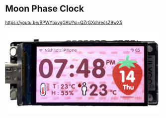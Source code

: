 # Moon Phase Clock

https://youtu.be/BPWYbxvgGAU?si=QZrGXchrecsZ9wX5

![alt text](Assets/Strawberry-Clock.png)